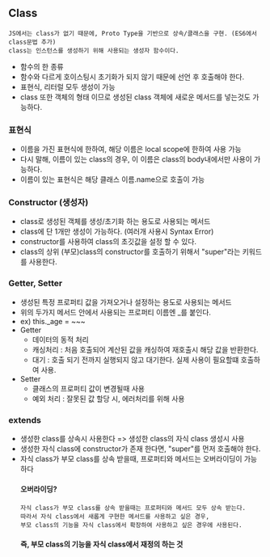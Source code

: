 ## Class
    JS에서는 class가 없기 때문에, Proto Type을 기반으로 상속/클래스을 구현. (ES6에서 class문법 추가)
    class는 인스턴스를 생성하기 위해 사용되는 생성자 함수이다.
- 함수의 한 종류
- 함수와 다르게 호이스팅시 초기화가 되지 않기 때문에 선언 후 호출해야 한다.
- 표현식, 리터럴 모두 생성이 가능
- class 또한 객체의 형태 이므로 생성된 class 객체에 새로운 메서드를 넣는것도 가능하다.


### 표현식
- 이름을 가진 표현식에 한하여, 해당 이름은 local scope에 한하여 사용 가능
- 다시 말해, 이름이 있는 class의 경우, 이 이름은 class의 body내에서만 사용이 가능하다.
- 이름이 있는 표현식은 해당 클래스 이름.name으로 호출이 가능

### Constructor (생성자)
- class로 생성된 객체를 생성/초기화 하는 용도로 사용되는 메서드
- class에 단 1개만 생성이 가능하다. (여러개 사용시 Syntax Error)
- constructor를 사용하여 class의 초깃값을 설정 할 수 있다.
- class의 상위 (부모)class의 constructor를 호출하기 위해서 "super"라는 키워드를 사용한다.

### Getter, Setter
- 생성된 특정 프로퍼티 값을 가져오거나 설정하는 용도로 사용되는 메서드
- 위의 두가지 메서드 안에서 사용되는 프로퍼티 이름엔 _를 붙인다. 
- ex) this._age = ~~~
- Getter
  - 데이터의 동적 처리 
  - 캐싱처리 : 처음 호출되어 계산된 값을 캐싱하여 재호출시 해당 값을 반환한다.
  - 대기 : 호출 되기 전까지 실행되지 않고 대기한다. 실제 사용이 필요할떄 호출하여 사용.
- Setter
  - 클래스의 프로퍼티 값이 변경될때 사용
  - 예외 처리 : 잘못된 값 할당 시, 에러처리를 위해 사용

### extends
- 생성한 class를 상속시 사용한다 => 생성한 class의 자식 class 생성시 사용
- 생성한 자식 class에 constructor가 존재 한다면, "super"를 먼저 호출해야 한다.
- 자식 class가 부모 class를 상속 받을때, 프로퍼티와 메서드는 오버라이딩이 가능하다
  #### 오버라이딩?
      자식 class가 부모 class를 상속 받을때는 프로퍼티와 메서드 모두 상속 받는다.
      따라서 자식 class에서 새롭게 구현한 메서드를 사용하고 싶은 경우,
      부모 class의 기능을 자식 class에서 확장하여 사용하고 싶은 경우에 사용된다.
  
    #### 즉, 부모 class의 기능을 자식 class에서 재정의 하는 것


  
